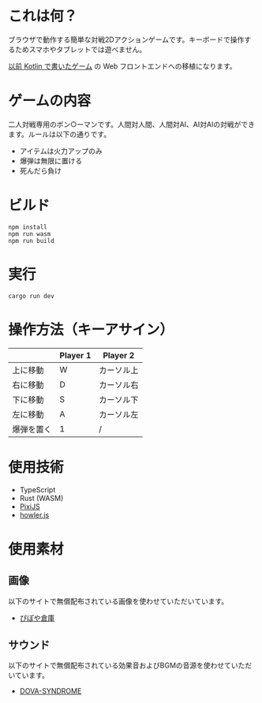 # これは何？
ブラウザで動作する簡単な対戦2Dアクションゲームです。キーボードで操作するためスマホやタブレットでは遊べません。

[以前 Kotlin で書いたゲーム](https://github.com/ishihatta/kotlin-bomber/) の Web フロントエンドへの移植になります。

# ゲームの内容
二人対戦専用のボン○ーマンです。人間対人間、人間対AI、AI対AIの対戦ができます。ルールは以下の通りです。

* アイテムは火力アップのみ
* 爆弾は無限に置ける
* 死んだら負け

# ビルド

```shell
npm install
npm run wasm
npm run build
```

# 実行

```shell
cargo run dev
```

# 操作方法（キーアサイン）

|       | Player 1 | Player 2 |
|-------|----------|----------|
| 上に移動  | W        | カーソル上    |
| 右に移動  | D        | カーソル右    |
| 下に移動  | S        | カーソル下    |
| 左に移動  | A        | カーソル左    |
| 爆弾を置く | 1        | /        |

# 使用技術

* TypeScript
* Rust (WASM)
* [PixiJS](https://pixijs.com/)
* [howler.js](https://howlerjs.com/)

# 使用素材
## 画像
以下のサイトで無償配布されている画像を使わせていただいています。

* [ぴぽや倉庫](https://pipoya.net/sozai/)

## サウンド
以下のサイトで無償配布されている効果音およびBGMの音源を使わせていただいています。

* [DOVA-SYNDROME](https://dova-s.jp/)